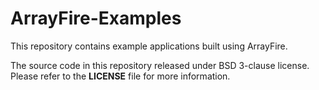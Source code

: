 ArrayFire-Examples
==================

This repository contains example applications built using ArrayFire. 

The source code in this repository released under BSD 3-clause license. 
Please refer to the **LICENSE** file for more information.
